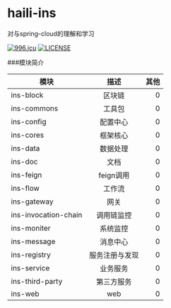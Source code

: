 # haili-ins
对与spring-cloud的理解和学习

[![996.icu](https://img.shields.io/badge/link-996.icu-red.svg)](https://996.icu)
[![LICENSE](https://img.shields.io/badge/license-Anti%20996-blue.svg)](https://github.com/996icu/996.ICU/blob/master/LICENSE)

###模块简介

| 模块	        | 描述           | 其他 |
| ------------- |:-------------:| -----:|
| ins-block | 区块链 | 0 |
| ins-commons | 工具包 | 0 |
| ins-config  | 配置中心      | 0  |
| ins-cores  | 框架核心      | 0  |
| ins-data  | 数据处理      | 0  |
| ins-doc  | 文档      | 0  |
| ins-feign   | feign调用    |  0  |
| ins-flow   | 工作流    |  0  |
| ins-gateway   | 网关    |  0  |
| ins-invocation-chain   | 调用链监控    |  0  |
| ins-moniter   | 系统监控    |   0 |
| ins-message   | 消息中心    |   0 |
| ins-registry   | 服务注册与发现    |  0  |
| ins-service   | 业务服务    |  0  |
| ins-third-party   | 第三方服务    |  0  |
| ins-web   | web    |  0  |
